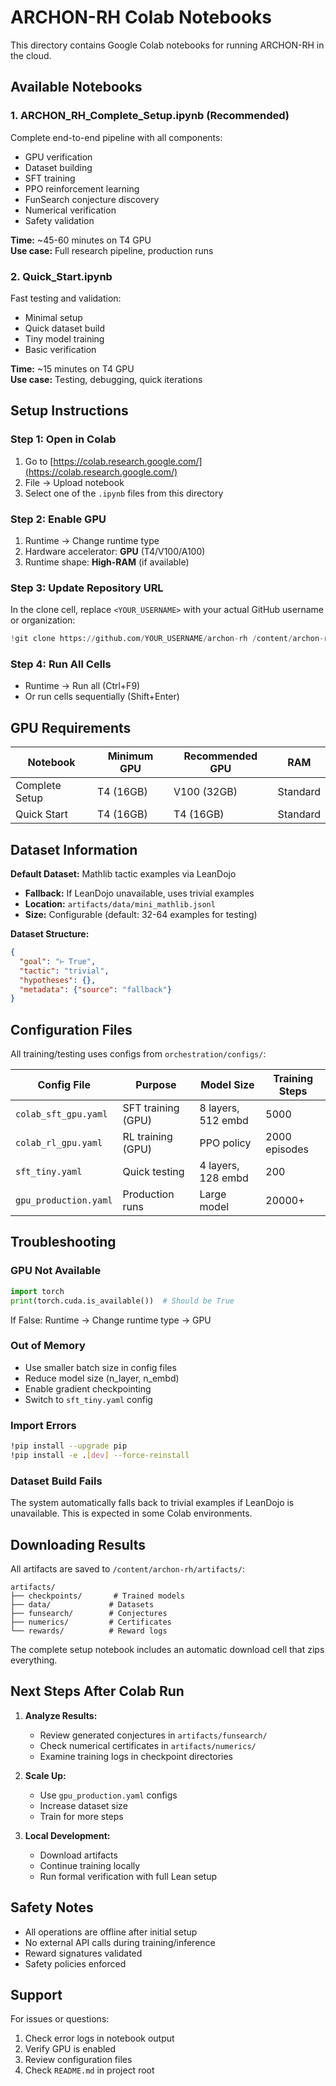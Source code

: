# ARCHON-RH Colab Notebooks

This directory contains Google Colab notebooks for running ARCHON-RH in the cloud.

## Available Notebooks

### 1. **ARCHON_RH_Complete_Setup.ipynb** (Recommended)
Complete end-to-end pipeline with all components:
- GPU verification
- Dataset building
- SFT training
- PPO reinforcement learning
- FunSearch conjecture discovery
- Numerical verification
- Safety validation

**Time:** ~45-60 minutes on T4 GPU  
**Use case:** Full research pipeline, production runs

### 2. **Quick_Start.ipynb**
Fast testing and validation:
- Minimal setup
- Quick dataset build
- Tiny model training
- Basic verification

**Time:** ~15 minutes on T4 GPU  
**Use case:** Testing, debugging, quick iterations

## Setup Instructions

### Step 1: Open in Colab
1. Go to [https://colab.research.google.com/](https://colab.research.google.com/)
2. File → Upload notebook
3. Select one of the `.ipynb` files from this directory

### Step 2: Enable GPU
1. Runtime → Change runtime type
2. Hardware accelerator: **GPU** (T4/V100/A100)
3. Runtime shape: **High-RAM** (if available)

### Step 3: Update Repository URL
In the clone cell, replace `<YOUR_USERNAME>` with your actual GitHub username or organization:
```python
!git clone https://github.com/YOUR_USERNAME/archon-rh /content/archon-rh
```

### Step 4: Run All Cells
- Runtime → Run all (Ctrl+F9)
- Or run cells sequentially (Shift+Enter)

## GPU Requirements

| Notebook | Minimum GPU | Recommended GPU | RAM |
|----------|------------|-----------------|-----|
| Complete Setup | T4 (16GB) | V100 (32GB) | Standard |
| Quick Start | T4 (16GB) | T4 (16GB) | Standard |

## Dataset Information

**Default Dataset:** Mathlib tactic examples via LeanDojo
- **Fallback:** If LeanDojo unavailable, uses trivial examples
- **Location:** `artifacts/data/mini_mathlib.jsonl`
- **Size:** Configurable (default: 32-64 examples for testing)

**Dataset Structure:**
```json
{
  "goal": "⊢ True",
  "tactic": "trivial",
  "hypotheses": {},
  "metadata": {"source": "fallback"}
}
```

## Configuration Files

All training/testing uses configs from `orchestration/configs/`:

| Config File | Purpose | Model Size | Training Steps |
|-------------|---------|------------|----------------|
| `colab_sft_gpu.yaml` | SFT training (GPU) | 8 layers, 512 embd | 5000 |
| `colab_rl_gpu.yaml` | RL training (GPU) | PPO policy | 2000 episodes |
| `sft_tiny.yaml` | Quick testing | 4 layers, 128 embd | 200 |
| `gpu_production.yaml` | Production runs | Large model | 20000+ |

## Troubleshooting

### GPU Not Available
```python
import torch
print(torch.cuda.is_available())  # Should be True
```
If False: Runtime → Change runtime type → GPU

### Out of Memory
- Use smaller batch size in config files
- Reduce model size (n_layer, n_embd)
- Enable gradient checkpointing
- Switch to `sft_tiny.yaml` config

### Import Errors
```bash
!pip install --upgrade pip
!pip install -e .[dev] --force-reinstall
```

### Dataset Build Fails
The system automatically falls back to trivial examples if LeanDojo is unavailable. This is expected in some Colab environments.

## Downloading Results

All artifacts are saved to `/content/archon-rh/artifacts/`:
```
artifacts/
├── checkpoints/       # Trained models
├── data/             # Datasets
├── funsearch/        # Conjectures
├── numerics/         # Certificates
└── rewards/          # Reward logs
```

The complete setup notebook includes an automatic download cell that zips everything.

## Next Steps After Colab Run

1. **Analyze Results:**
   - Review generated conjectures in `artifacts/funsearch/`
   - Check numerical certificates in `artifacts/numerics/`
   - Examine training logs in checkpoint directories

2. **Scale Up:**
   - Use `gpu_production.yaml` configs
   - Increase dataset size
   - Train for more steps

3. **Local Development:**
   - Download artifacts
   - Continue training locally
   - Run formal verification with full Lean setup

## Safety Notes

- All operations are offline after initial setup
- No external API calls during training/inference
- Reward signatures validated
- Safety policies enforced

## Support

For issues or questions:
1. Check error logs in notebook output
2. Verify GPU is enabled
3. Review configuration files
4. Check `README.md` in project root

